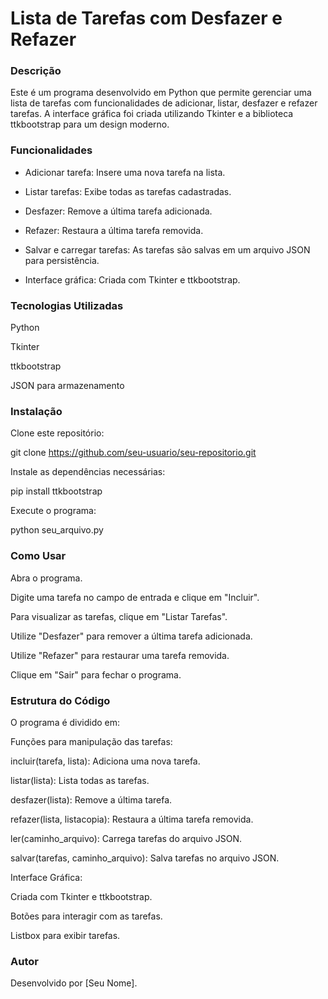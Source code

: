 <h1>Lista de Tarefas com Desfazer e Refazer</h1>

### Descrição

Este é um programa desenvolvido em Python que permite gerenciar uma lista de tarefas com funcionalidades de adicionar, listar, desfazer e refazer tarefas. A interface gráfica foi criada utilizando Tkinter e a biblioteca ttkbootstrap para um design moderno.

### Funcionalidades

+ Adicionar tarefa: Insere uma nova tarefa na lista.

+ Listar tarefas: Exibe todas as tarefas cadastradas.

+ Desfazer: Remove a última tarefa adicionada.

+ Refazer: Restaura a última tarefa removida.

+ Salvar e carregar tarefas: As tarefas são salvas em um arquivo JSON para persistência.

+ Interface gráfica: Criada com Tkinter e ttkbootstrap.

### Tecnologias Utilizadas

Python

Tkinter

ttkbootstrap

JSON para armazenamento

### Instalação

Clone este repositório:

git clone https://github.com/seu-usuario/seu-repositorio.git

Instale as dependências necessárias:

pip install ttkbootstrap

Execute o programa:

python seu_arquivo.py

### Como Usar

Abra o programa.

Digite uma tarefa no campo de entrada e clique em "Incluir".

Para visualizar as tarefas, clique em "Listar Tarefas".

Utilize "Desfazer" para remover a última tarefa adicionada.

Utilize "Refazer" para restaurar uma tarefa removida.

Clique em "Sair" para fechar o programa.

### Estrutura do Código

O programa é dividido em:

Funções para manipulação das tarefas:

incluir(tarefa, lista): Adiciona uma nova tarefa.

listar(lista): Lista todas as tarefas.

desfazer(lista): Remove a última tarefa.

refazer(lista, listacopia): Restaura a última tarefa removida.

ler(caminho_arquivo): Carrega tarefas do arquivo JSON.

salvar(tarefas, caminho_arquivo): Salva tarefas no arquivo JSON.

Interface Gráfica:

Criada com Tkinter e ttkbootstrap.

Botões para interagir com as tarefas.

Listbox para exibir tarefas.

### Autor

Desenvolvido por [Seu Nome].